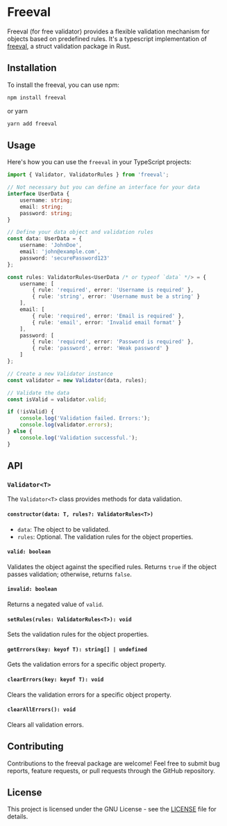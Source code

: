 # Freeval

Freeval (for free validator) provides a flexible validation mechanism for objects based on predefined rules. It's a typescript implementation of [freeval](https://github.com/prodbyola/freeval), a struct validation package in Rust.

## Installation

To install the freeval, you can use npm:

```bash
npm install freeval
```

or yarn
```bash
yarn add freeval
```

## Usage

Here's how you can use the `freeval` in your TypeScript projects:

```typescript
import { Validator, ValidatorRules } from 'freeval';

// Not necessary but you can define an interface for your data
interface UserData {
    username: string;
    email: string;
    password: string;
}

// Define your data object and validation rules
const data: UserData = {
    username: 'JohnDoe',
    email: 'john@example.com',
    password: 'securePassword123'
};

const rules: ValidatorRules<UserData /* or typeof `data` */> = {
    username: [
        { rule: 'required', error: 'Username is required' },
        { rule: 'string', error: 'Username must be a string' }
    ],
    email: [
        { rule: 'required', error: 'Email is required' },
        { rule: 'email', error: 'Invalid email format' }
    ],
    password: [
        { rule: 'required', error: 'Password is required' },
        { rule: 'password', error: 'Weak password' }
    ]
};

// Create a new Validator instance
const validator = new Validator(data, rules);

// Validate the data
const isValid = validator.valid;

if (!isValid) {
    console.log('Validation failed. Errors:');
    console.log(validator.errors);
} else {
    console.log('Validation successful.');
}
```

## API

### `Validator<T>`

The `Validator<T>` class provides methods for data validation.

#### `constructor(data: T, rules?: ValidatorRules<T>)`

- `data`: The object to be validated.
- `rules`: Optional. The validation rules for the object properties.

#### `valid: boolean`

Validates the object against the specified rules. Returns `true` if the object passes validation; otherwise, returns `false`.

#### `invalid: boolean`
Returns a negated value of `valid`.

#### `setRules(rules: ValidatorRules<T>): void`

Sets the validation rules for the object properties.

#### `getErrors(key: keyof T): string[] | undefined`

Gets the validation errors for a specific object property.

#### `clearErrors(key: keyof T): void`

Clears the validation errors for a specific object property.

#### `clearAllErrors(): void`

Clears all validation errors.

## Contributing

Contributions to the freeval package are welcome! Feel free to submit bug reports, feature requests, or pull requests through the GitHub repository.

## License

This project is licensed under the GNU License - see the [LICENSE](LICENSE) file for details.
